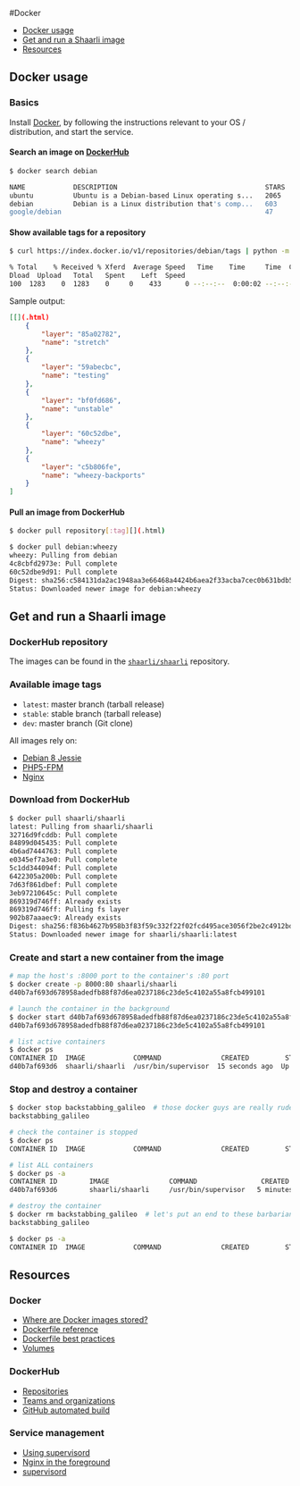 #Docker
- [Docker usage](#docker-usage)[](.html)
- [Get and run a Shaarli image](#get-and-run-a-shaarli-image)[](.html)
- [Resources](#resources)[](.html)

## Docker usage
### Basics
Install [Docker](https://www.docker.com/), by following the instructions relevant[](.html)
to your OS / distribution, and start the service.

#### Search an image on [DockerHub](https://hub.docker.com/)[](.html)

```bash
$ docker search debian

NAME            DESCRIPTION                                     STARS   OFFICIAL   AUTOMATED
ubuntu          Ubuntu is a Debian-based Linux operating s...   2065    [OK][](.html)
debian          Debian is a Linux distribution that's comp...   603     [OK][](.html)
google/debian                                                   47                 [OK][](.html)
```

#### Show available tags for a repository
```bash
$ curl https://index.docker.io/v1/repositories/debian/tags | python -m json.tool

% Total    % Received % Xferd  Average Speed   Time    Time     Time  Current
Dload  Upload   Total   Spent    Left  Speed
100  1283    0  1283    0     0    433      0 --:--:--  0:00:02 --:--:--   433
```

Sample output:
```json
[[](.html)
    {
        "layer": "85a02782",
        "name": "stretch"
    },
    {
        "layer": "59abecbc",
        "name": "testing"
    },
    {
        "layer": "bf0fd686",
        "name": "unstable"
    },
    {
        "layer": "60c52dbe",
        "name": "wheezy"
    },
    {
        "layer": "c5b806fe",
        "name": "wheezy-backports"
    }
]

```

#### Pull an image from DockerHub
```bash
$ docker pull repository[:tag][](.html)

$ docker pull debian:wheezy
wheezy: Pulling from debian
4c8cbfd2973e: Pull complete
60c52dbe9d91: Pull complete
Digest: sha256:c584131da2ac1948aa3e66468a4424b6aea2f33acba7cec0b631bdb56254c4fe
Status: Downloaded newer image for debian:wheezy
```

## Get and run a Shaarli image
### DockerHub repository
The images can be found in the [`shaarli/shaarli`](https://hub.docker.com/r/shaarli/shaarli/)[](.html)
repository.

### Available image tags
- `latest`: master branch (tarball release)
- `stable`: stable branch (tarball release)
- `dev`: master branch (Git clone)

All images rely on:
- [Debian 8 Jessie](https://hub.docker.com/_/debian/)[](.html)
- [PHP5-FPM](http://php-fpm.org/)[](.html)
- [Nginx](http://nginx.org/)[](.html)

### Download from DockerHub
```bash
$ docker pull shaarli/shaarli
latest: Pulling from shaarli/shaarli
32716d9fcddb: Pull complete
84899d045435: Pull complete
4b6ad7444763: Pull complete
e0345ef7a3e0: Pull complete
5c1dd344094f: Pull complete
6422305a200b: Pull complete
7d63f861dbef: Pull complete
3eb97210645c: Pull complete
869319d746ff: Already exists
869319d746ff: Pulling fs layer
902b87aaaec9: Already exists
Digest: sha256:f836b4627b958b3f83f59c332f22f02fcd495ace3056f2be2c4912bd8704cc98
Status: Downloaded newer image for shaarli/shaarli:latest
```

### Create and start a new container from the image
```bash
# map the host's :8000 port to the container's :80 port
$ docker create -p 8000:80 shaarli/shaarli
d40b7af693d678958adedfb88f87d6ea0237186c23de5c4102a55a8fcb499101

# launch the container in the background
$ docker start d40b7af693d678958adedfb88f87d6ea0237186c23de5c4102a55a8fcb499101
d40b7af693d678958adedfb88f87d6ea0237186c23de5c4102a55a8fcb499101

# list active containers
$ docker ps
CONTAINER ID  IMAGE            COMMAND               CREATED         STATUS        PORTS                 NAMES
d40b7af693d6  shaarli/shaarli  /usr/bin/supervisor  15 seconds ago  Up 4 seconds  0.0.0.0:8000->80/tcp  backstabbing_galileo
```

### Stop and destroy a container
```bash
$ docker stop backstabbing_galileo  # those docker guys are really rude to physicists!
backstabbing_galileo

# check the container is stopped
$ docker ps
CONTAINER ID  IMAGE            COMMAND               CREATED         STATUS        PORTS                 NAMES

# list ALL containers
$ docker ps -a
CONTAINER ID        IMAGE               COMMAND                CREATED             STATUS                      PORTS               NAMES
d40b7af693d6        shaarli/shaarli     /usr/bin/supervisor   5 minutes ago       Exited (0) 48 seconds ago                       backstabbing_galileo

# destroy the container
$ docker rm backstabbing_galileo  # let's put an end to these barbarian practices
backstabbing_galileo

$ docker ps -a
CONTAINER ID  IMAGE            COMMAND               CREATED         STATUS        PORTS                 NAMES
```

## Resources
### Docker
- [Where are Docker images stored?](http://blog.thoward37.me/articles/where-are-docker-images-stored/)[](.html)
- [Dockerfile reference](https://docs.docker.com/reference/builder/)[](.html)
- [Dockerfile best practices](https://docs.docker.com/articles/dockerfile_best-practices/)[](.html)
- [Volumes](https://docs.docker.com/userguide/dockervolumes/)[](.html)

### DockerHub
- [Repositories](https://docs.docker.com/userguide/dockerrepos/)[](.html)
- [Teams and organizations](https://docs.docker.com/docker-hub/orgs/)[](.html)
- [GitHub automated build](https://docs.docker.com/docker-hub/github/)[](.html)

### Service management
- [Using supervisord](https://docs.docker.com/articles/using_supervisord/)[](.html)
- [Nginx in the foreground](http://nginx.org/en/docs/ngx_core_module.html#daemon)[](.html)
- [supervisord](http://supervisord.org/)[](.html)
